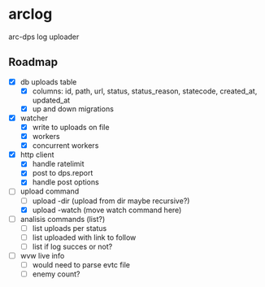 # arclog
arc-dps log uploader

## Roadmap
- [x] db uploads table
  - [x] columns: id, path, url, status, status_reason, statecode, created_at, updated_at
  - [x] up and down migrations
- [x] watcher
  - [x] write to uploads on file
  - [x] workers
  - [x] concurrent workers
- [x] http client
  - [x] handle ratelimit
  - [x] post to dps.report
  - [x] handle post options 
- [ ] upload command
  - [ ] upload -dir (upload from dir maybe recursive?)
  - [x] upload -watch (move watch command here)
- [ ] analisis commands (list?)
  - [ ] list uploads per status
  - [ ] list uploaded with link to follow
  - [ ] list if log succes or not?
- [ ] wvw live info
  - [ ] would need to parse evtc file
  - [ ] enemy count?